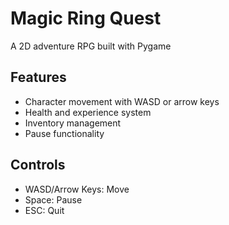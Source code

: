 # Magic Ring Quest
A 2D adventure RPG built with Pygame

## Features
- Character movement with WASD or arrow keys
- Health and experience system
- Inventory management
- Pause functionality

## Controls
- WASD/Arrow Keys: Move
- Space: Pause
- ESC: Quit

